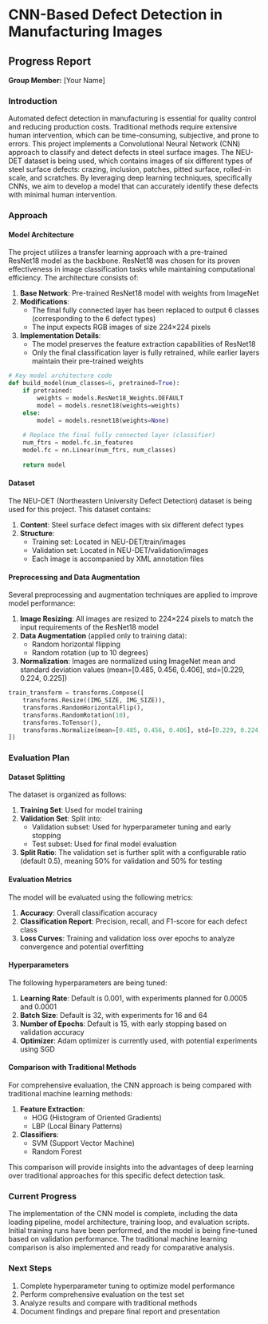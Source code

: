 # CNN-Based Defect Detection in Manufacturing Images
## Progress Report

**Group Member:** [Your Name]

### Introduction
Automated defect detection in manufacturing is essential for quality control and reducing production costs. Traditional methods require extensive human intervention, which can be time-consuming, subjective, and prone to errors. This project implements a Convolutional Neural Network (CNN) approach to classify and detect defects in steel surface images. The NEU-DET dataset is being used, which contains images of six different types of steel surface defects: crazing, inclusion, patches, pitted surface, rolled-in scale, and scratches. By leveraging deep learning techniques, specifically CNNs, we aim to develop a model that can accurately identify these defects with minimal human intervention.

### Approach

#### Model Architecture
The project utilizes a transfer learning approach with a pre-trained ResNet18 model as the backbone. ResNet18 was chosen for its proven effectiveness in image classification tasks while maintaining computational efficiency. The architecture consists of:

1. **Base Network**: Pre-trained ResNet18 model with weights from ImageNet
2. **Modifications**: 
   - The final fully connected layer has been replaced to output 6 classes (corresponding to the 6 defect types)
   - The input expects RGB images of size 224×224 pixels
3. **Implementation Details**:
   - The model preserves the feature extraction capabilities of ResNet18
   - Only the final classification layer is fully retrained, while earlier layers maintain their pre-trained weights

```python
# Key model architecture code
def build_model(num_classes=6, pretrained=True):
    if pretrained:
        weights = models.ResNet18_Weights.DEFAULT
        model = models.resnet18(weights=weights)
    else:
        model = models.resnet18(weights=None)
    
    # Replace the final fully connected layer (classifier)
    num_ftrs = model.fc.in_features
    model.fc = nn.Linear(num_ftrs, num_classes)
    
    return model
```

#### Dataset
The NEU-DET (Northeastern University Defect Detection) dataset is being used for this project. This dataset contains:

1. **Content**: Steel surface defect images with six different defect types
2. **Structure**: 
   - Training set: Located in NEU-DET/train/images
   - Validation set: Located in NEU-DET/validation/images
   - Each image is accompanied by XML annotation files

#### Preprocessing and Data Augmentation
Several preprocessing and augmentation techniques are applied to improve model performance:

1. **Image Resizing**: All images are resized to 224×224 pixels to match the input requirements of the ResNet18 model
2. **Data Augmentation** (applied only to training data):
   - Random horizontal flipping
   - Random rotation (up to 10 degrees)
3. **Normalization**: Images are normalized using ImageNet mean and standard deviation values (mean=[0.485, 0.456, 0.406], std=[0.229, 0.224, 0.225])

```python
train_transform = transforms.Compose([
    transforms.Resize((IMG_SIZE, IMG_SIZE)),
    transforms.RandomHorizontalFlip(),
    transforms.RandomRotation(10),
    transforms.ToTensor(),
    transforms.Normalize(mean=[0.485, 0.456, 0.406], std=[0.229, 0.224, 0.225])
])
```

### Evaluation Plan

#### Dataset Splitting
The dataset is organized as follows:
1. **Training Set**: Used for model training
2. **Validation Set**: Split into:
   - Validation subset: Used for hyperparameter tuning and early stopping
   - Test subset: Used for final model evaluation
3. **Split Ratio**: The validation set is further split with a configurable ratio (default 0.5), meaning 50% for validation and 50% for testing

#### Evaluation Metrics
The model will be evaluated using the following metrics:
1. **Accuracy**: Overall classification accuracy
2. **Classification Report**: Precision, recall, and F1-score for each defect class
3. **Loss Curves**: Training and validation loss over epochs to analyze convergence and potential overfitting

#### Hyperparameters
The following hyperparameters are being tuned:
1. **Learning Rate**: Default is 0.001, with experiments planned for 0.0005 and 0.0001
2. **Batch Size**: Default is 32, with experiments for 16 and 64
3. **Number of Epochs**: Default is 15, with early stopping based on validation accuracy
4. **Optimizer**: Adam optimizer is currently used, with potential experiments using SGD

#### Comparison with Traditional Methods
For comprehensive evaluation, the CNN approach is being compared with traditional machine learning methods:
1. **Feature Extraction**:
   - HOG (Histogram of Oriented Gradients)
   - LBP (Local Binary Patterns)
2. **Classifiers**:
   - SVM (Support Vector Machine)
   - Random Forest

This comparison will provide insights into the advantages of deep learning over traditional approaches for this specific defect detection task.

### Current Progress
The implementation of the CNN model is complete, including the data loading pipeline, model architecture, training loop, and evaluation scripts. Initial training runs have been performed, and the model is being fine-tuned based on validation performance. The traditional machine learning comparison is also implemented and ready for comparative analysis.

### Next Steps
1. Complete hyperparameter tuning to optimize model performance
2. Perform comprehensive evaluation on the test set
3. Analyze results and compare with traditional methods
4. Document findings and prepare final report and presentation
